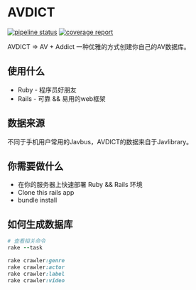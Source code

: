 # AVDICT

[![pipeline status](https://gitlab.com/AsuraProject/javlibrary-rails/badges/master/pipeline.svg)](https://gitlab.com/AsuraProject/javlibrary-rails/commits/master)
[![coverage report](https://gitlab.com/AsuraProject/javlibrary-rails/badges/master/coverage.svg)](https://gitlab.com/AsuraProject/javlibrary-rails/commits/master)

AVDICT => AV + Addict 一种优雅的方式创建你自己的AV数据库。

## 使用什么

* Ruby - 程序员好朋友
* Rails - 可靠 && 易用的web框架

## 数据来源

不同于手机用户常用的Javbus，AVDICT的数据来自于Javlibrary。

## 你需要做什么

* 在你的服务器上快速部署 Ruby && Rails 环境
* Clone this rails app
* bundle install

## 如何生成数据库
```ruby
# 查看相关命令
rake --task

rake crawler:genre
rake crawler:actor
rake crawler:label
rake crawler:video
```
